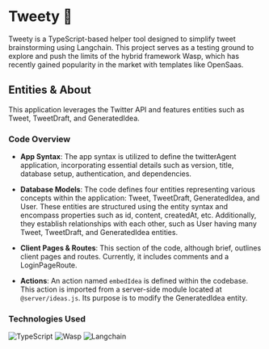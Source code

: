 # Tweety 🐤

Tweety is a TypeScript-based helper tool designed to simplify tweet brainstorming using Langchain. This project serves as a testing ground to explore and push the limits of the hybrid framework Wasp, which has recently gained popularity in the market with templates like OpenSaas.

## Entities & About

This application leverages the Twitter API and features entities such as Tweet, TweetDraft, and GeneratedIdea.

### Code Overview

- **App Syntax**: The app syntax is utilized to define the twitterAgent application, incorporating essential details such as version, title, database setup, authentication, and dependencies.

- **Database Models**: The code defines four entities representing various concepts within the application: Tweet, TweetDraft, GeneratedIdea, and User. These entities are structured using the entity syntax and encompass properties such as id, content, createdAt, etc. Additionally, they establish relationships with each other, such as User having many Tweet, TweetDraft, and GeneratedIdea entities.

- **Client Pages & Routes**: This section of the code, although brief, outlines client pages and routes. Currently, it includes comments and a LoginPageRoute.

- **Actions**: An action named `embedIdea` is defined within the codebase. This action is imported from a server-side module located at `@server/ideas.js`. Its purpose is to modify the GeneratedIdea entity.

### Technologies Used

![TypeScript](https://img.shields.io/badge/-TypeScript-007ACC?logo=typescript&logoColor=white)
![Wasp](https://img.shields.io/badge/-Wasp-563D7C?logo=wasp&logoColor=white)
![Langchain](https://img.shields.io/badge/-Langchain-FFAC45?logoColor=white)

